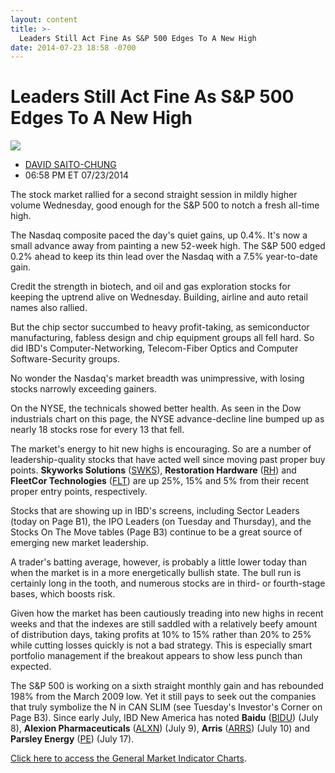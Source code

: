```yaml
---
layout: content
title: >-
  Leaders Still Act Fine As S&P 500 Edges To A New High
date: 2014-07-23 18:58 -0700
---
```



Leaders Still Act Fine As S&P 500 Edges To A New High
======================================================


![](https://www.investors.com/wp-content/uploads/ibd-migrated-images/MPv_140724_635417271126642245.png)

* [DAVID SAITO-CHUNG](https://www.investors.com/author/chungd/ "Posts by DAVID SAITO-CHUNG")
* 06:58 PM ET 07/23/2014




The stock market rallied for a second straight session in mildly higher volume Wednesday, good enough for the S&P 500 to notch a fresh all-time high.


The Nasdaq composite paced the day's quiet gains, up 0.4%. It's now a small advance away from painting a new 52-week high. The S&P 500 edged 0.2% ahead to keep its thin lead over the Nasdaq with a 7.5% year-to-date gain.


Credit the strength in biotech, and oil and gas exploration stocks for keeping the uptrend alive on Wednesday. Building, airline and auto retail names also rallied.


But the chip sector succumbed to heavy profit-taking, as semiconductor manufacturing, fabless design and chip equipment groups all fell hard. So did IBD's Computer-Networking, Telecom-Fiber Optics and Computer Software-Security groups.


No wonder the Nasdaq's market breadth was unimpressive, with losing stocks narrowly exceeding gainers.


On the NYSE, the technicals showed better health. As seen in the Dow industrials chart on this page, the NYSE advance-decline line bumped up as nearly 18 stocks rose for every 13 that fell.


The market's energy to hit new highs is encouraging. So are a number of leadership-quality stocks that have acted well since moving past proper buy points. **Skyworks Solutions** ([SWKS](https://research.investors.com/quote.aspx?symbol=SWKS)), **Restoration Hardware** ([RH](https://research.investors.com/quote.aspx?symbol=RH)) and **FleetCor Technologies** ([FLT](https://research.investors.com/quote.aspx?symbol=FLT)) are up 25%, 15% and 5% from their recent proper entry points, respectively.


Stocks that are showing up in IBD's screens, including Sector Leaders (today on Page B1), the IPO Leaders (on Tuesday and Thursday), and the Stocks On The Move tables (Page B3) continue to be a great source of emerging new market leadership.


A trader's batting average, however, is probably a little lower today than when the market is in a more energetically bullish state. The bull run is certainly long in the tooth, and numerous stocks are in third- or fourth-stage bases, which boosts risk.


Given how the market has been cautiously treading into new highs in recent weeks and that the indexes are still saddled with a relatively beefy amount of distribution days, taking profits at 10% to 15% rather than 20% to 25% while cutting losses quickly is not a bad strategy. This is especially smart portfolio management if the breakout appears to show less punch than expected.


The S&P 500 is working on a sixth straight monthly gain and has rebounded 198% from the March 2009 low. Yet it still pays to seek out the companies that truly symbolize the N in CAN SLIM (see Tuesday's Investor's Corner on Page B3). Since early July, IBD New America has noted **Baidu** ([BIDU](https://research.investors.com/quote.aspx?symbol=BIDU)) (July 8), **Alexion Pharmaceuticals** ([ALXN](https://research.investors.com/quote.aspx?symbol=ALXN)) (July 9), **Arris** ([ARRS](https://research.investors.com/quote.aspx?symbol=ARRS)) (July 10) and **Parsley Energy** ([PE](https://research.investors.com/quote.aspx?symbol=PE)) (July 17).


[Click here to access the General Market Indicator Charts](https://www.investors.com/pdf/GMI_072414.pdf).




